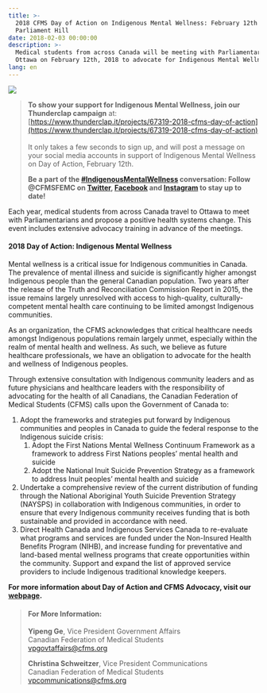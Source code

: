```yaml
---
title: >-
  2018 CFMS Day of Action on Indigenous Mental Wellness: February 12th on
  Parliament Hill
date: 2018-02-03 00:00:00
description: >-
  Medical students from across Canada will be meeting with Parliamentarians in
  Ottawa on February 12th, 2018 to advocate for Indigenous Mental Wellness
lang: en
---
```



![](/uploads/versions/day-of-action-rectangle-2---x----1921-1081x---.png)

> **To show your support for Indigenous Mental Wellness, join our Thunderclap campaign** at: [https://www.thunderclap.it/projects/67319-2018-cfms-day-of-action](https://www.thunderclap.it/projects/67319-2018-cfms-day-of-action)<br><br>It only takes a few seconds to sign up, and will post a message on your social media accounts in support of Indigenous Mental Wellness on Day of Action, February 12th.
>
>
> **Be a part of the [#IndigenousMentalWellness](https://twitter.com/search?q=%23IndigenousMentalWellness&amp;src=tyah) conversation: Follow @CFMSFEMC on [Twitter](https://twitter.com/CFMSFEMC), [Facebook](https://www.facebook.com/CFMSFEMC/) and [Instagram](https://www.instagram.com/cfmsfemc/) to stay up to date!&nbsp;**

Each year, medical students from across Canada travel to Ottawa to meet with Parliamentarians and propose a positive health systems change. This event includes extensive advocacy training in advance of the meetings.

#### 2018 Day of Action: Indigenous Mental Wellness

Mental wellness is a critical issue for Indigenous communities in Canada. The prevalence of mental illness and suicide is significantly higher amongst Indigenous people than the general Canadian population. Two years after the release of the Truth and Reconciliation Commission Report in 2015, the issue remains largely unresolved with access to high-quality, culturally-competent mental health care continuing to be limited amongst Indigenous communities.

As an organization, the CFMS acknowledges that critical healthcare needs amongst Indigenous populations remain largely unmet, especially within the realm of mental health and wellness. As such, we believe as future healthcare professionals, we have an obligation to advocate for the health and wellness of Indigenous peoples.

Through extensive consultation with Indigenous community leaders and as future physicians and healthcare leaders with the responsibility of advocating for the health of all Canadians, the Canadian Federation of Medical Students (CFMS) calls upon the Government of Canada to:

1. Adopt the frameworks and strategies put forward by Indigenous communities and peoples in Canada to guide the federal response to the Indigenous suicide crisis:
   1. Adopt the First Nations Mental Wellness Continuum Framework as a framework to address First Nations peoples’ mental health and suicide
   2. Adopt the National Inuit Suicide Prevention Strategy as a framework to address Inuit peoples’ mental health and suicide
2. Undertake a comprehensive review of the current distribution of funding through the National Aboriginal Youth Suicide Prevention Strategy (NAYSPS) in collaboration with Indigenous communities, in order to ensure that every Indigenous community receives funding that is both sustainable and provided in accordance with need.
3. Direct Health Canada and Indigenous Services Canada to re-evaluate what programs and services are funded under the Non-Insured Health Benefits Program (NIHB), and increase funding for preventative and land-based mental wellness programs that create opportunities within the community. Support and expand the list of approved service providers to include Indigenous traditional knowledge keepers.

**For more information about Day of Action and CFMS Advocacy, visit our [webpage](https://www.cfms.org/what-we-do/advocacy/day-of-action.html).**

> #### For More Information:
>
> **Yipeng Ge**, Vice President Government Affairs<br>Canadian Federation of Medical Students<br>[vpgovtaffairs@cfms.org](javascript:void(location.href='mailto:'+String.fromCharCode(118,112,103,111,118,116,97,102,102,97,105,114,115,64,99,102,109,115,46,111,114,103)))
>
>
> **Christina Schweitzer**, Vice President Communications<br>Canadian Federation of Medical Students<br>[vpcommunications@cfms.org](javascript:void(location.href='mailto:'+String.fromCharCode(118,112,99,111,109,109,117,110,105,99,97,116,105,111,110,115,64,99,102,109,115,46,111,114,103)))